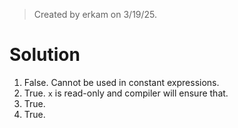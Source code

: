 > Created by erkam on 3/19/25.

# Solution

1. False. Cannot be used in constant expressions.
2. True. `x` is read-only and compiler will ensure that.
3. True.
4. True.
